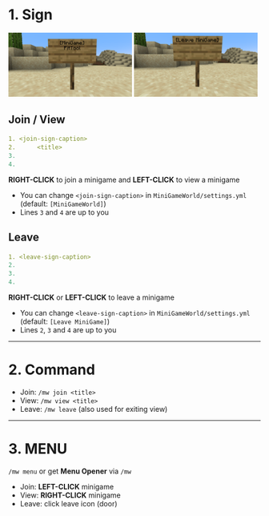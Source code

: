 # 1. Sign
<img src="sign-join.png" width="49%"></img>
<img src="sign-leave.png" width="49%"></img>
## Join / View
```yaml
1. <join-sign-caption>
2.      <title>
3.
4.
```
**RIGHT-CLICK** to join a minigame and **LEFT-CLICK** to view a minigame
- You can change `<join-sign-caption>` in `MiniGameWorld/settings.yml` (default: `[MiniGameWorld]`)
- Lines `3` and `4` are up to you


## Leave
```yaml
1. <leave-sign-caption>
2. 
3. 
4.
```
**RIGHT-CLICK** or **LEFT-CLICK** to leave a minigame
- You can change `<leave-sign-caption>` in `MiniGameWorld/settings.yml` (default: `[Leave MiniGame]`)
- Lines `2`, `3` and `4` are up to you

---

# 2. Command
- Join: `/mw join <title>`
- View: `/mw view <title>`
- Leave: `/mw leave` (also used for exiting view)

---

# 3. MENU
`/mw menu` or get **Menu Opener** via `/mw`
- Join: **LEFT-CLICK** minigame
- View: **RIGHT-CLICK** minigame
- Leave: click leave icon (door)

